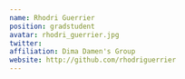 ```yaml
---
name: Rhodri Guerrier
position: gradstudent
avatar: rhodri_guerrier.jpg
twitter:
affiliation: Dima Damen's Group
website: http://github.com/rhodriguerrier
---
```

